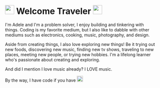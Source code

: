 # <img src="http://pixelartmaker-data-78746291193.nyc3.digitaloceanspaces.com/image/34b5d47a8bb25ae.png" width="30px" height="30px" /> Welcome Traveler <img src="http://pixelartmaker-data-78746291193.nyc3.digitaloceanspaces.com/image/34b5d47a8bb25ae.png" width="30px" height="30px" />

I'm Adele and I'm a problem solver, I enjoy building and tinkering with things. Coding is my favorite medium, but I also like to dabble with other mediums such as electronics, cooking, music, photography, and design.

Aside from creating things, I also love exploring new things! Be it trying out new foods, discovering new music, finding new tv shows, traveling to new places, meeting new people, or trying new hobbies. I'm a lifelong learner who's passionate about creating and exploring.

And did I mention I love music already? I LOVE music.

By the way, I have code if you have <img align="bottom" src="https://user-images.githubusercontent.com/8835499/218330542-44214625-5d5c-495c-a4a0-b1e033ff95a9.png" width="20px" height="20px"/>





<!--
**AdelBeit/AdelBeit** is a ✨ _special_ ✨ repository because its `README.md` (this file) appears on your GitHub profile.

Here are some ideas to get you started:


- 🔭 I’m currently working on ...
- 🌱 I’m currently learning ...
- 👯 I’m looking to collaborate on ...
- 🤔 I’m looking for help with ...
- 💬 Ask me about ...
- 📫 How to reach me: ...
- 😄 Pronouns: ...
- ⚡ Fun fact: ...
-->
